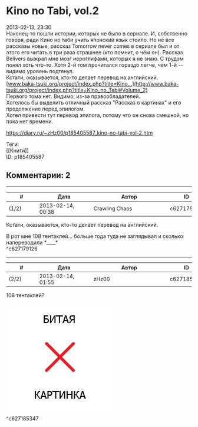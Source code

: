 Kino no Tabi, vol.2
===================

  
2013-02-13, 23:30  
 Наконец-то пошли истории, которых не было в сериале. И, собственно говоря, ради Кино но таби учить японский язык стоило. Но не все рассказы новые, рассказ Tomorrow never comes в сериале был и от этого его читать в три раза страшнее (кто помнит, о чём он). Рассказ Belivers выжрал мне мозг иероглифами, которых я не знаю. С трудом понял хоть что-то. Хотя 2-й том прочитался гораздо легче, чем 1-й -- видимо уровень подтянул.   
 Кстати, оказывается, кто-то делает перевод на английский.   
  [www.baka-tsuki.org/project/index.php?title=Kino...](http://www.baka-tsuki.org/project/index.php?title=Kino_no_Tabi#Volume_2)    
 Первого тома нет. Видимо, из-за правообладателей.   
 Хотелось бы выделить отличный рассказ "Рассказ о картинах" и его продолжение перед эпилогом.   
 Хотел привести тут перевод эпилога, потому что он снова смешной, но пока нет времени.   
  
<https://diary.ru/~zHz00/p185405587_kino-no-tabi-vol-2.htm>  
  
Теги:  
[[Книги]]  
ID: p185405587  


Комментарии: 2
--------------

  


---



|         #         |              Дата              |                     Автор                     |           ID           |
| --- | --- | --- | --- |
| (1/2) | 2013-02-14, 00:38 | Crawling Chaos | c627179126 |

  
  Кстати, оказывается, кто-то делает перевод на английский.    
   
 В рот мне 108 тентаклей... больше года туда не заглядывал и сколько напереводили \*\_\_\_\_\*   
 ^c627179126

---



|         #         |              Дата              |                     Автор                     |           ID           |
| --- | --- | --- | --- |
| (2/2) | 2013-02-14, 01:55 | zHz00 | c627185347 |

  
 108 тентаклей?   
   
  ![](pics/87517cc79f9a.png)    
 ^c627185347